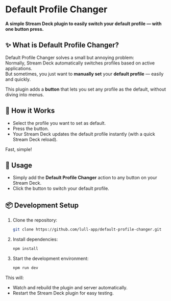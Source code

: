 # Default Profile Changer

**A simple Stream Deck plugin to easily switch your default profile — with one button press.**


## ✨ What is Default Profile Changer?

Default Profile Changer solves a small but annoying problem:  
Normally, Stream Deck automatically switches profiles based on active applications.  
But sometimes, you just want to **manually set** your **default profile** — easily and quickly.

This plugin adds a **button** that lets you set any profile as the default, without diving into menus.


## 🚀 How it Works

- Select the profile you want to set as default.
- Press the button.
- Your Stream Deck updates the default profile instantly (with a quick Stream Deck reload).

Fast, simple!


## 🔧 Usage

- Simply add the **Default Profile Changer** action to any button on your Stream Deck.
- Click the button to switch your default profile.


## 📦 Development Setup

1. Clone the repository:
    ```bash
    git clone https://github.com/lull-app/default-profile-changer.git
    ```
2. Install dependencies:
    ```bash
    npm install
    ```
3. Start the development environment:
    ```bash
    npm run dev
    ```

This will:
- Watch and rebuild the plugin and server automatically.
- Restart the Stream Deck plugin for easy testing.
